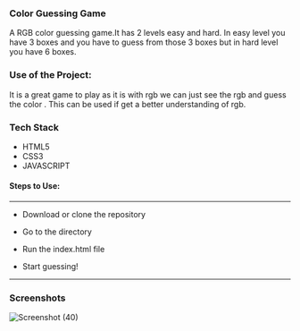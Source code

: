 ### Color Guessing Game
A RGB color guessing game.It has 2 levels easy and hard. In easy level you have 3 boxes and you have to guess from those 3 boxes but in hard level you have 6 boxes.

### Use of the Project:
It is a great game to play as it is with rgb we can just see the rgb and guess the color . This can be used if get a better understanding of rgb.

### Tech Stack
* HTML5
* CSS3
* JAVASCRIPT


#### Steps to Use:

---

- Download or clone the repository


- Go to the directory
- Run the index.html file
- Start guessing!

---

### Screenshots
![Screenshot (40)](https://user-images.githubusercontent.com/69195262/125426953-f052a1f1-544f-4653-99f0-e0760d18fe7b.png)
